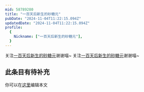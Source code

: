 ```yaml
---
mid: 58789280
title: "一百天后新生的砂糖元"
pubDate: "2024-11-04T11:22:15.094Z"
updatedDate: "2024-11-04T11:22:15.094Z"
profile:
  {
    Nickname: ["一百天后新生的砂糖元"],
  }
---
```


关注[一百天后新生的砂糖元](https://space.bilibili.com/58789280)谢谢喵~ 关注[一百天后新生的砂糖元](https://space.bilibili.com/58789280)谢谢喵~

## 此条目有待补充
你可以在[这里](https://github.com/Yuhanawa/VTuber.ICU/edit/master/src/content/v/一百天后新生的砂糖元/index.md)编辑本文

